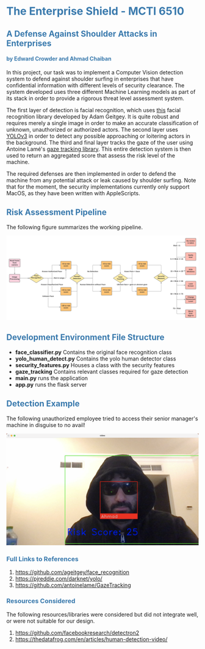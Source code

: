 <h1 style="color: #3a7aad">The Enterprise Shield - MCTI 6510</h1>
<h2 style="color: #3a7aad">A Defense Against Shoulder Attacks in Enterprises</h2>
<h4 style="color: #3a7aad">by Edward Crowder and Ahmad Chaiban</h4>

In this project, our task was to implement a Computer Vision detection system to defend against shoulder surfing in 
enterprises that have confidential information with different levels of security clearance. The system developed uses 
three different Machine Learning models as part of its stack in order to provide a rigorous threat level assessment 
system. 

The first layer of detection is facial recognition, which uses 
<a href = "https://github.com/ageitgey/face_recognition" target="_blank">this</a> facial recognition library 
developed by Adam Geitgey. It is quite robust and requires merely a single image in order to make an accurate 
classification of unknown, unauthorized or authorized actors. The second layer uses 
<a href = "https://pjreddie.com/darknet/yolo/" target="_blank">YOLOv3</a> in order to detect any possible approaching 
or loitering actors in the background. The third and final layer tracks the gaze of the user using Antoine Lamé's 
<a href = "https://github.com/antoinelame/GazeTracking" target="_blank">gaze tracking library</a>. This entire detection 
system is then used to return an aggregated score that assess the risk level of the machine. 

The required defenses are then implemented in order to defend the machine from any potential attack or leak caused 
by shoulder surfing. Note that for the moment, the security implementations currently only support MacOS, as they have 
been written with AppleScripts. 

<h2 style="color: #3a7aad">Risk Assessment Pipeline</h2>

The following figure summarizes the working pipeline. 

<center>
    <img src="doc_images/6510%20ML%20diagram.png"/>
</center>

<h2 style="color: #3a7aad">Development Environment File Structure</h2>

* **face_classifier.py** Contains the original face recognition class
* **yolo_human_detect.py** Contains the yolo human detector class
* **security_features.py** Houses a class with the security features 
* **gaze_tracking** Contains relevant classes required for gaze detection 
* **main.py** runs the application  
* **app.py** runs the flask server

<h2 style="color: #3a7aad">Detection Example</h2>

The following unauthorized employee tried to access their senior manager's machine in disguise to no avail!

<center>
    <img src="doc_images/unauthorized_employee.jpg"/>
</center>



<h3 style="color: #3a7aad">Full Links to References</h3>

1. https://github.com/ageitgey/face_recognition
2. https://pjreddie.com/darknet/yolo/
3. https://github.com/antoinelame/GazeTracking

<h3 style="color: #3a7aad">Resources Considered</h3>

The following resources/libraries were considered but did not integrate well, or were not suitable for our design.

1. https://github.com/facebookresearch/detectron2
2. https://thedatafrog.com/en/articles/human-detection-video/

 
